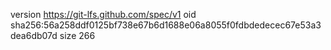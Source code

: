 version https://git-lfs.github.com/spec/v1
oid sha256:56a258ddf0125bf738e67b6d1688e06a8055f0fdbdedecec67e53a3dea6db07d
size 266
